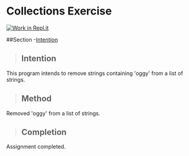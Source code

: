 # Collections Exercise

[link]: https://classroom.github.com/online_ide?assignment_repo_id=2972791&assignment_repo_type=AssignmentRepo
[![Work in Repl.it](https://classroom.github.com/assets/work-in-replit-14baed9a392b3a25080506f3b7b6d57f295ec2978f6f33ec97e36a161684cbe9.svg)][link]

##Section
-[Intention](##intention)

>## Intention

This program intends to remove strings containing 'oggy' from a list of strings.

>## Method

Removed 'oggy' from a list of strings.

>## Completion

Assignment completed.
